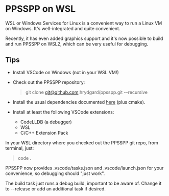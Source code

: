 # PPSSPP on WSL

WSL or Windows Services for Linux is a convenient way to run a Linux VM on Windows. It's well-integrated and quite convenient.

Recently, it has even added graphics support and it's now possible to build and run PPSSPP on WSL2, which can be very useful for debugging.

## Tips

* Install VSCode on Windows (not in your WSL VM!)

* Check out the PPSSPP repository:

  > git clone git@github.com:hrydgard/ppsspp.git --recursive

* Install the usual dependencies documented [here](https://github.com/hrydgard/ppsspp/wiki/Build-instructions#building-with-cmake-other-platforms-eg-linux) (plus cmake).

* Install at least the following VSCode extensions:

  - CodeLLDB (a debugger)
  - WSL
  - C/C++ Extension Pack

In your WSL directory where you checked out the PPSSPP git repo, from terminal, just:

> code .

PPSSPP now provides .vscode/tasks.json and .vscode/launch.json for your convenience, so debugging should "just work".

The build task just runs a debug build, important to be aware of. Change it to --release or add an additional task if desired.